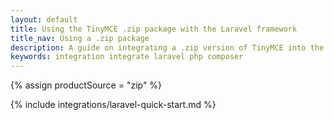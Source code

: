 ```yaml
---
layout: default
title: Using the TinyMCE .zip package with the Laravel framework
title_nav: Using a .zip package
description: A guide on integrating a .zip version of TinyMCE into the Laravel framework.
keywords: integration integrate laravel php composer
---
```


{% assign productSource = "zip" %}

{% include integrations/laravel-quick-start.md %}
